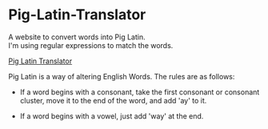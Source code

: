 # Pig-Latin-Translator

A website to convert words into Pig Latin. <br>
I'm using regular expressions to match the words. <br>

<a href="https://pig-latin-translator.pages.dev/">Pig Latin Translator</a>

Pig Latin is a way of altering English Words. The rules are as follows:

- If a word begins with a consonant, take the first consonant or consonant cluster, move it to the end of the word, and add 'ay' to it.

- If a word begins with a vowel, just add 'way' at the end.
